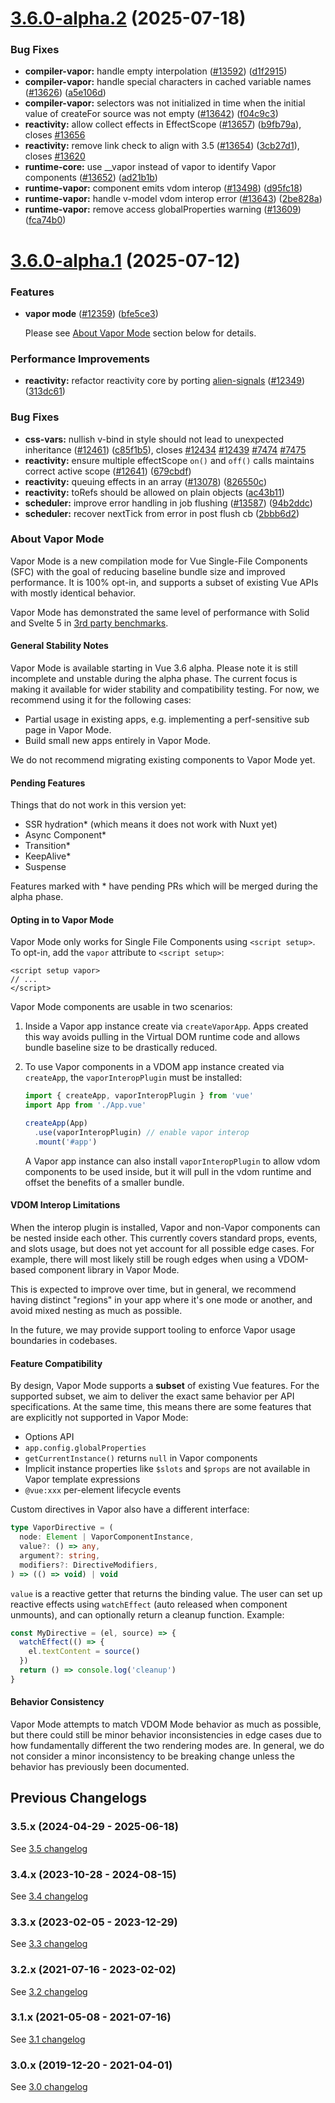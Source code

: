 # [3.6.0-alpha.2](https://github.com/vuejs/core/compare/v3.6.0-alpha.1...v3.6.0-alpha.2) (2025-07-18)


### Bug Fixes

* **compiler-vapor:** handle empty interpolation ([#13592](https://github.com/vuejs/core/issues/13592)) ([d1f2915](https://github.com/vuejs/core/commit/d1f2915cfe7915fa73624485ff3dd443176a31a9))
* **compiler-vapor:** handle special characters in cached variable names ([#13626](https://github.com/vuejs/core/issues/13626)) ([a5e106d](https://github.com/vuejs/core/commit/a5e106d96eb17d73c8673e826393c910d5594a2f))
* **compiler-vapor:** selectors was not initialized in time when the initial value of createFor source was not empty ([#13642](https://github.com/vuejs/core/issues/13642)) ([f04c9c3](https://github.com/vuejs/core/commit/f04c9c342d398c11111c873143dc437f588578ee))
* **reactivity:** allow collect effects in EffectScope ([#13657](https://github.com/vuejs/core/issues/13657)) ([b9fb79a](https://github.com/vuejs/core/commit/b9fb79a1fd099b67e01c5fe5941551c0da3a0cae)), closes [#13656](https://github.com/vuejs/core/issues/13656)
* **reactivity:** remove link check to align with 3.5 ([#13654](https://github.com/vuejs/core/issues/13654)) ([3cb27d1](https://github.com/vuejs/core/commit/3cb27d156f6a30e8f950616a53a3726519eaf216)), closes [#13620](https://github.com/vuejs/core/issues/13620)
* **runtime-core:** use __vapor instead of vapor to identify Vapor components ([#13652](https://github.com/vuejs/core/issues/13652)) ([ad21b1b](https://github.com/vuejs/core/commit/ad21b1b7e96bc894f5df0d95fbd77c9ba6b15c2e))
* **runtime-vapor:** component emits vdom interop ([#13498](https://github.com/vuejs/core/issues/13498)) ([d95fc18](https://github.com/vuejs/core/commit/d95fc186c26e81345cd75037c3c1304b0eae13b4))
* **runtime-vapor:** handle v-model vdom interop error ([#13643](https://github.com/vuejs/core/issues/13643)) ([2be828a](https://github.com/vuejs/core/commit/2be828a0c165c7f1533ace0bd81fba43a2af16d6))
* **runtime-vapor:** remove access globalProperties warning ([#13609](https://github.com/vuejs/core/issues/13609)) ([fca74b0](https://github.com/vuejs/core/commit/fca74b00a86c6039aa05591618539a77aaa72daf))



# [3.6.0-alpha.1](https://github.com/vuejs/core/compare/v3.5.17...v3.6.0-alpha.1) (2025-07-12)

### Features

- **vapor mode** ([#12359](https://github.com/vuejs/core/issues/12359)) ([bfe5ce3](https://github.com/vuejs/core/commit/bfe5ce309c6fc16bb49cca78e141862bc12708ac))

  Please see [About Vapor Mode](#about-vapor-mode) section below for details.

### Performance Improvements

- **reactivity:** refactor reactivity core by porting [alien-signals](https://github.com/stackblitz/alien-signals) ([#12349](https://github.com/vuejs/core/issues/12349)) ([313dc61](https://github.com/vuejs/core/commit/313dc61bef59e6869aaec9b5ea47c0bf9044a3fc))

### Bug Fixes

- **css-vars:** nullish v-bind in style should not lead to unexpected inheritance ([#12461](https://github.com/vuejs/core/issues/12461)) ([c85f1b5](https://github.com/vuejs/core/commit/c85f1b5a132eb8ec25f71b250e25e65a5c20964f)), closes [#12434](https://github.com/vuejs/core/issues/12434) [#12439](https://github.com/vuejs/core/issues/12439) [#7474](https://github.com/vuejs/core/issues/7474) [#7475](https://github.com/vuejs/core/issues/7475)
- **reactivity:** ensure multiple effectScope `on()` and `off()` calls maintains correct active scope ([#12641](https://github.com/vuejs/core/issues/12641)) ([679cbdf](https://github.com/vuejs/core/commit/679cbdf4806cf8c325098f2b579abab60fffb1bb))
- **reactivity:** queuing effects in an array ([#13078](https://github.com/vuejs/core/issues/13078)) ([826550c](https://github.com/vuejs/core/commit/826550cd629c59dd91aeb5abdbe101a483497358))
- **reactivity:** toRefs should be allowed on plain objects ([ac43b11](https://github.com/vuejs/core/commit/ac43b118975b17d7ce7d9e6886f8806af11bee55))
- **scheduler:** improve error handling in job flushing ([#13587](https://github.com/vuejs/core/issues/13587)) ([94b2ddc](https://github.com/vuejs/core/commit/94b2ddc6f97170f4169d9d81b963c6bcaab08be2))
- **scheduler:** recover nextTick from error in post flush cb ([2bbb6d2](https://github.com/vuejs/core/commit/2bbb6d2fc56896e64a32b4421822d12bde2bb6e8))

### About Vapor Mode

Vapor Mode is a new compilation mode for Vue Single-File Components (SFC) with the goal of reducing baseline bundle size and improved performance. It is 100% opt-in, and supports a subset of existing Vue APIs with mostly identical behavior.

Vapor Mode has demonstrated the same level of performance with Solid and Svelte 5 in [3rd party benchmarks](https://github.com/krausest/js-framework-benchmark).

#### General Stability Notes

Vapor Mode is available starting in Vue 3.6 alpha. Please note it is still incomplete and unstable during the alpha phase. The current focus is making it available for wider stability and compatibility testing. For now, we recommend using it for the following cases:

- Partial usage in existing apps, e.g. implementing a perf-sensitive sub page in Vapor Mode.
- Build small new apps entirely in Vapor Mode.

We do not recommend migrating existing components to Vapor Mode yet.

#### Pending Features

Things that do not work in this version yet:

- SSR hydration\* (which means it does not work with Nuxt yet)
- Async Component\*
- Transition\*
- KeepAlive\*
- Suspense

Features marked with \* have pending PRs which will be merged during the alpha phase.

#### Opting in to Vapor Mode

Vapor Mode only works for Single File Components using `<script setup>`. To opt-in, add the `vapor` attribute to `<script setup>`:

```vue
<script setup vapor>
// ...
</script>
```

Vapor Mode components are usable in two scenarios:

1. Inside a Vapor app instance create via `createVaporApp`. Apps created this way avoids pulling in the Virtual DOM runtime code and allows bundle baseline size to be drastically reduced.

2. To use Vapor components in a VDOM app instance created via `createApp`, the `vaporInteropPlugin` must be installed:

   ```js
   import { createApp, vaporInteropPlugin } from 'vue'
   import App from './App.vue'

   createApp(App)
     .use(vaporInteropPlugin) // enable vapor interop
     .mount('#app')
   ```

   A Vapor app instance can also install `vaporInteropPlugin` to allow vdom components to be used inside, but it will pull in the vdom runtime and offset the benefits of a smaller bundle.

#### VDOM Interop Limitations

When the interop plugin is installed, Vapor and non-Vapor components can be nested inside each other. This currently covers standard props, events, and slots usage, but does not yet account for all possible edge cases. For example, there will most likely still be rough edges when using a VDOM-based component library in Vapor Mode.

This is expected to improve over time, but in general, we recommend having distinct "regions" in your app where it's one mode or another, and avoid mixed nesting as much as possible.

In the future, we may provide support tooling to enforce Vapor usage boundaries in codebases.

#### Feature Compatibility

By design, Vapor Mode supports a **subset** of existing Vue features. For the supported subset, we aim to deliver the exact same behavior per API specifications. At the same time, this means there are some features that are explicitly not supported in Vapor Mode:

- Options API
- `app.config.globalProperties`
- `getCurrentInstance()` returns `null` in Vapor components
- Implicit instance properties like `$slots` and `$props` are not available in Vapor template expressions
- `@vue:xxx` per-element lifecycle events

Custom directives in Vapor also have a different interface:

```ts
type VaporDirective = (
  node: Element | VaporComponentInstance,
  value?: () => any,
  argument?: string,
  modifiers?: DirectiveModifiers,
) => (() => void) | void
```

`value` is a reactive getter that returns the binding value. The user can set up reactive effects using `watchEffect` (auto released when component unmounts), and can optionally return a cleanup function. Example:

```ts
const MyDirective = (el, source) => {
  watchEffect(() => {
    el.textContent = source()
  })
  return () => console.log('cleanup')
}
```

#### Behavior Consistency

Vapor Mode attempts to match VDOM Mode behavior as much as possible, but there could still be minor behavior inconsistencies in edge cases due to how fundamentally different the two rendering modes are. In general, we do not consider a minor inconsistency to be breaking change unless the behavior has previously been documented.

## Previous Changelogs

### 3.5.x (2024-04-29 - 2025-06-18)

See [3.5 changelog](./changelogs/CHANGELOG-3.5.md)

### 3.4.x (2023-10-28 - 2024-08-15)

See [3.4 changelog](./changelogs/CHANGELOG-3.4.md)

### 3.3.x (2023-02-05 - 2023-12-29)

See [3.3 changelog](./changelogs/CHANGELOG-3.3.md)

### 3.2.x (2021-07-16 - 2023-02-02)

See [3.2 changelog](./changelogs/CHANGELOG-3.2.md)

### 3.1.x (2021-05-08 - 2021-07-16)

See [3.1 changelog](./changelogs/CHANGELOG-3.1.md)

### 3.0.x (2019-12-20 - 2021-04-01)

See [3.0 changelog](./changelogs/CHANGELOG-3.0.md)
